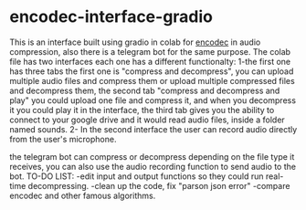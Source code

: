 # encodec-interface-gradio
This is an interface built using gradio in colab for  [encodec](https://github.com/facebookresearch/encodec)  in audio compression, also there is a telegram bot for the same purpose.
The colab file has two interfaces each one has a different functionalty:
1-the first one has three tabs the first one is "compress and decompress", you can upload multiple audio files and compress them or upload multiple compressed files and decompress them, the second tab "compress and decompress and play" you could upload one file and compress it, and when you decompress it you could play it in the interface, the third tab gives you the ability to connect to your google drive and it would read audio files, inside a folder named sounds.
2- In the second interface the user can record audio directly from the user's microphone.

the telegram bot can compress or decompress depending on the file type it receives, you can also use the audio recording function to send audio to the bot.
TO-DO LIST:
-edit input and output functions so they could run real-time decompressing.
-clean up the code, fix "parson json error"
-compare encodec and other famous algorithms.
